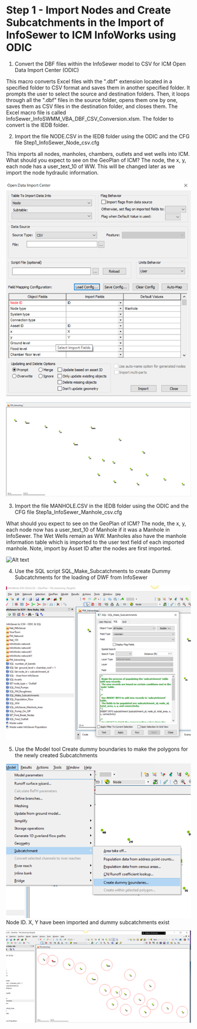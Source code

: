 # Step 1 - Import Nodes and Create Subcatchments in the Import of InfoSewer to ICM InfoWorks using ODIC

1. Convert the DBF files within the InfoSewer model to CSV for ICM Open Data Import Center (ODIC)

This macro converts Excel files with the ".dbf" extension located in a specified folder to CSV format and saves them in another specified folder. It prompts the user to select the source and destination folders. Then, it loops through all the ".dbf" files in the source folder, opens them one by one, saves them as CSV files in the destination folder, and closes them. The Excel macro file is called InfoSewer_InfoSWMM_VBA_DBF_CSV_Conversion.xlsm. The folder to convert is the IEDB folder.

2. Import the file NODE.CSV in the IEDB folder using the ODIC and the CFG file Step1_InfoSewer_Node_csv.cfg

This imports all nodes, manholes, chambers, outlets and wet wells into ICM. What should you expect to see on the GeoPlan of ICM? The node, the x, y, each node has a user_text_10 of WW. This will be changed later as we import the node hydraulic information.


![Alt text](./media/image-24.png)

![Alt text](./media/image-25.png)

3. Import the file MANHOLE.CSV in the IEDB folder using the ODIC and the CFG file Step1a_InfoSewer_Manhole_csv.cfg

What should you expect to see on the GeoPlan of ICM? The node, the x, y, each node now has a user_text_10 of Manhole if it was a Manhole in InfoSewer. The Wet Wells remain as WW. Manholes also have the manhole information table which is imported to the user text field of each imported manhole. Note, import by Asset ID after the nodes are first imported.

![Alt text](image-26.png)


4. Use the SQL script SQL_Make_Subcatchments to create Dummy Subcatchments for the loading of DWF from InfoSewer 

![Alt text](./media/image-27.png)

5. Use the Model tool Create dummy boundaries to make the polygons for the newly created Subcatchments

![Alt text](./media/image-28.png)
Node ID. X, Y have been imported and dummy subcatchments exist

![Alt text](./media/image-29.png)